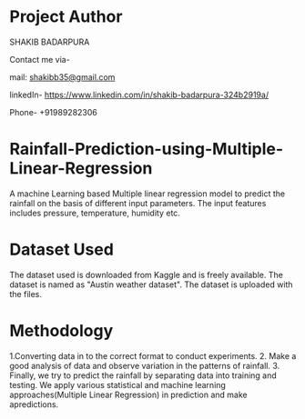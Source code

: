# Project Author
SHAKIB BADARPURA

Contact me via- 

mail: shakibb35@gmail.com

linkedIn- https://www.linkedin.com/in/shakib-badarpura-324b2919a/

Phone- +91989282306

# Rainfall-Prediction-using-Multiple-Linear-Regression

A machine Learning based Multiple linear regression model to predict the rainfall on the basis of different input parameters. The input features includes pressure, temperature, humidity etc.

# Dataset Used
The dataset used is downloaded from Kaggle and is freely available. The dataset is named as "Austin weather dataset". The dataset is uploaded with the files.

# Methodology
1.Converting data in to the correct format to conduct experiments.
2. Make a good analysis of data and observe variation in the patterns of rainfall.
3. Finally, we try to predict the rainfall by separating data into training and testing. We apply various statistical and machine learning approaches(Multiple Linear Regression) in prediction and make apredictions.
